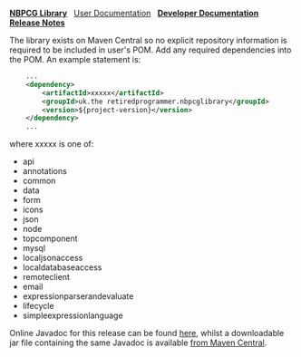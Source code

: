 [**NBPCG Library**](index.md)&nbsp;&nbsp;
[User Documentation](user.html)&nbsp;&nbsp;
[**Developer Documentation**](developer.html)&nbsp;&nbsp;
[**Release Notes**](release.html)

The library exists on Maven Central so no explicit repository information is required to be included 
in user's POM. Add any required dependencies into the POM.  An example statement is:

~~~ xml
    ...
    <dependency>
        <artifactId>xxxxx</artifactId>
        <groupId>uk.the retiredprogrammer.nbpcglibrary</groupId>
        <version>${project-version}</version>
    </dependency>
    ...
~~~

where xxxxx is one of:

  * api
  * annotations
  * common
  * data
  * form
  * icons
  * json
  * node
  * topcomponent
  * mysql
  * localjsonaccess
  * localdatabaseaccess
  * remoteclient
  * email
  * expressionparserandevaluate
  * lifecycle
  * simpleexpressionlanguage

Online Javadoc for this release can be found [here](http://www.javadoc.io/doc/uk.theretiredprogrammer/nbpcglibrary),
whilst a downloadable jar file containing the same Javadoc is available
[from Maven Central](http://central.maven.org/maven2/uk/theretiredprogrammer/nbpcglibrary/${project-version}/nbpcglibrary-${project-version}-javadoc.jar).


